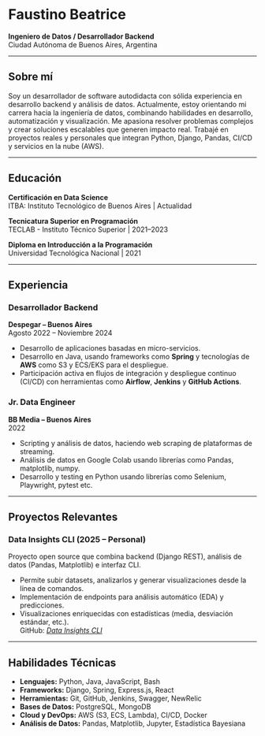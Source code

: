 # Faustino Beatrice
**Ingeniero de Datos / Desarrollador Backend**  
Ciudad Autónoma de Buenos Aires, Argentina  

---

## Sobre mí

Soy un desarrollador de software autodidacta con sólida experiencia en desarrollo backend y análisis de datos. Actualmente, estoy orientando mi carrera hacia la ingeniería de datos, combinando habilidades en desarrollo, automatización y visualización. Me apasiona resolver problemas complejos y crear soluciones escalables que generen impacto real. Trabajé en proyectos reales y personales que integran Python, Django, Pandas, CI/CD y servicios en la nube (AWS).

---

## Educación
**Certificación en Data Science**  
ITBA: Instituto Tecnológico de Buenos Aires | Actualidad

**Tecnicatura Superior en Programación**  
TECLAB - Instituto Técnico Superior | 2021–2023

**Diploma en Introducción a la Programación**  
Universidad Tecnológica Nacional | 2021

---

## Experiencia

### **Desarrollador Backend**  
**Despegar – Buenos Aires**  
Agosto 2022 – Noviembre 2024  
- Desarrollo de aplicaciones basadas en micro-servicios.
- Desarrollo en Java, usando frameworks como **Spring** y tecnologías de **AWS** como S3 y ECS/EKS para el despliegue.
- Participación activa en flujos de integración y despliegue continuo (CI/CD) con herramientas como **Airflow**, **Jenkins** y **GitHub Actions**.

### **Jr. Data Engineer**  
**BB Media – Buenos Aires**  
2022  
- Scripting y análisis de datos, haciendo web scraping de plataformas de streaming. 
- Análisis de datos en Google Colab usando librerías como Pandas, matplotlib, numpy.
- Desarrollo y testing en Python usando librerías como Selenium, Playwright, pytest etc.

---

## Proyectos Relevantes

### **Data Insights CLI** (2025 – Personal)  
Proyecto open source que combina backend (Django REST), análisis de datos (Pandas, Matplotlib) e interfaz CLI.  
- Permite subir datasets, analizarlos y generar visualizaciones desde la línea de comandos.  
- Implementación de endpoints para análisis automático (EDA) y predicciones.  
- Visualizaciones enriquecidas con estadísticas (media, desviación estándar, etc.).  
GitHub: *[Data Insights CLI](https://github.com/fstrike7/data-insights-cli)*

---

## Habilidades Técnicas

- **Lenguajes:** Python, Java, JavaScript, Bash  
- **Frameworks:** Django, Spring, Express.js, React  
- **Herramientas:** Git, GitHub, Jenkins, Swagger, NewRelic  
- **Bases de Datos:** PostgreSQL, MongoDB  
- **Cloud y DevOps:** AWS (S3, ECS, Lambda), CI/CD, Docker  
- **Análisis de Datos:** Pandas, Matplotlib, Jupyter, Estadística Bayesiana

